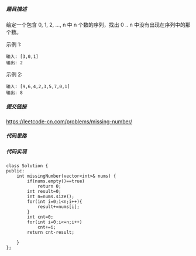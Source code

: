 ##### 题目描述
给定一个包含 0, 1, 2, ..., n 中 n 个数的序列，找出 0 .. n 中没有出现在序列中的那个数。

示例 1:
```
输入: [3,0,1]
输出: 2
```
示例 2:
```
输入: [9,6,4,2,3,5,7,0,1]
输出: 8
```


##### 提交链接
https://leetcode-cn.com/problems/missing-number/



##### 代码思路




##### 代码实现

```
class Solution {
public:
    int missingNumber(vector<int>& nums) {
        if(nums.empty()==true)
            return 0;
        int result=0;
        int n=nums.size();
        for(int i=0;i<n;i++){
            result+=nums[i];
        }
        int cnt=0;
        for(int i=0;i<=n;i++)
            cnt+=i;
        return cnt-result;

    }
};


```
